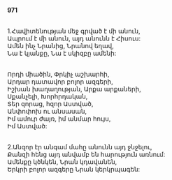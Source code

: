 **971**

\
1.Հավիտենության մեջ գրված է մի անուն,\
Ապրում է մի անուն, այդ անունն է Հիսուս:\
Ամեն ինչ Նրանից, Նրանով եղավ,\
Նա է կյանքը, Նա է սկիզբը ամենի:

\
 Որդի միածին, Փրկիչ աշխարհի,\
 Արդար դատավոր բոլոր ազգերի,\
 Իշխան խաղաղության, Արքա արքաների,\
 Սքանչելի, Խորհրդական,\
 Տեր զորաց, հզոր Աստված, \
 Անփոփոխ ու անսասան,\
 Իմ ամուր ժայռ, իմ անմար հույս,\
 Իմ Աստված:

\
2.Անզոր էր անգամ մահը անունն այդ ջնջելու,\
Քանզի հենց այդ անվամբ են հարություն առնում:\
Ամենքը կծնկեն, Նրան կդավանեն,\
Երկրի բոլոր ազգերը Նրան կերկրպագեն:
